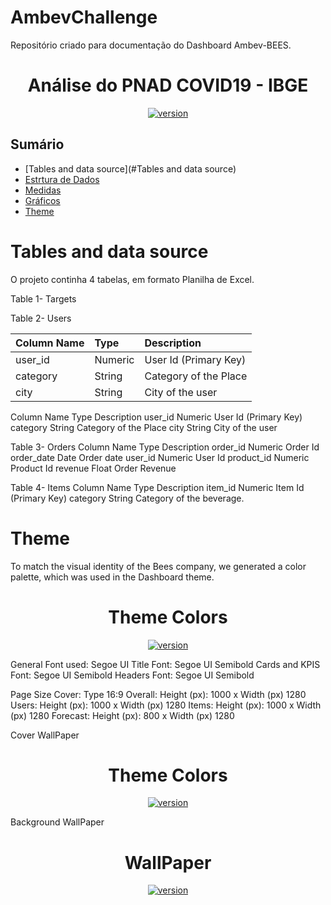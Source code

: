 # AmbevChallenge

Repositório criado para documentação do Dashboard Ambev-BEES.


<h1 align="center">Análise do PNAD COVID19 - IBGE </h1>


<p align="center">
  <a href="">
    <img src="Imagens\covid_cover.jpg"
         alt="version">
  </a>

</p>




## Sumário

- [Tables and data source](#Tables and data source)
- [Estrtura de Dados](#estudo-pnad-covid-19-ibge)
- [Medidas](#organização-do-banco-de-dados)
- [Gráficos](#características-clínicas-dos-sintomas)
- [Theme](#Theme)



# Tables and data source
O projeto continha 4 tabelas, em formato Planilha de Excel.

Table 1- Targets



Table 2- Users

| Column Name	 | Type | Description |
|:------------|:------------|:------------|
| user_id      | Numeric      | User Id (Primary Key)      |
| category	       | String       | Category of the Place      |
| city	       | String       | City of the user      |

Column Name	     Type            Description
user_id          Numeric         User Id (Primary Key)
category	       String          Category of the Place
city             String          City of the user


Table 3- Orders
Column Name	     Type            Description
order_id	       Numeric         Order Id
order_date	     Date            Order date
user_id          Numeric         User Id
product_id	     Numeric         Product Id
revenue	         Float           Order Revenue


Table 4- Items
Column Name	     Type            Description
item_id	         Numeric         Item Id (Primary Key)
category	       String          Category of the beverage. 




# Theme

To match the visual identity of the Bees company, we generated a color palette, which was used in the Dashboard theme.

<h1 align="center">Theme Colors </h1>
<p align="center">
  <a href="">
    <img src="Imagens\covid_cover.jpg"
         alt="version">
  </a>

</p>

  General Font used: Segoe UI
  Title Font: Segoe UI Semibold
  Cards and KPIS Font: Segoe UI Semibold
  Headers Font: Segoe UI Semibold

  Page Size
  Cover: Type 16:9
  Overall: Height (px): 1000 x Width (px) 1280
  Users: Height (px): 1000 x Width (px) 1280
  Items: Height (px): 1000 x Width (px) 1280
  Forecast: Height (px): 800 x Width (px) 1280

  Cover WallPaper
  <h1 align="center">Theme Colors </h1>
<p align="center">
  <a href="">
    <img src="Imagens\covid_cover.jpg"
         alt="version">
  </a>

</p>

  Background WallPaper

   <h1 align="center">WallPaper </h1>
<p align="center">
  <a href="">
    <img src="Imagens\covid_cover.jpg"
         alt="version">
  </a>

</p>
